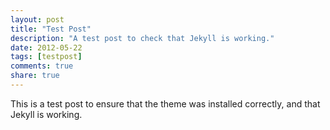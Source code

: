```yaml
---
layout: post
title: "Test Post"
description: "A test post to check that Jekyll is working."
date: 2012-05-22
tags: [testpost]
comments: true
share: true
---
```


This is a test post to ensure that the theme was installed correctly, and that Jekyll is working.